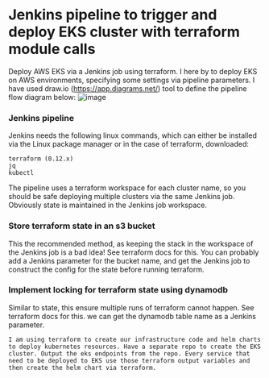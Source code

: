 # Jenkins pipeline to trigger and deploy EKS cluster with terraform module calls

Deploy AWS EKS via a Jenkins job using terraform. I here by to deploy EKS on AWS environments, specifying some settings via pipeline parameters. I have used draw.io (https://app.diagrams.net/) tool to define the pipeline flow diagram below:
![image](https://user-images.githubusercontent.com/35074202/111352925-08b84b00-8685-11eb-8913-4765d90d9986.png)

### Jenkins pipeline

Jenkins needs the following linux commands, which can either be installed via the Linux package manager or in the case of terraform, downloaded:
```
terraform (0.12.x)
jq
kubectl
```
The pipeline uses a terraform workspace for each cluster name, so you should be safe deploying multiple clusters via the same Jenkins job. Obviously state is maintained in the Jenkins job workspace.

### Store terraform state in an s3 bucket
This the recommended method, as keeping the stack in the workspace of the Jenkins job is a bad idea! See terraform docs for this. You can probably add a Jenkins parameter for the bucket name, and get the Jenkins job to construct the config for the state before running terraform.

### Implement locking for terraform state using dynamodb
Similar to state, this ensure multiple runs of terraform cannot happen. See terraform docs for this. we can get the dynamodb table name as a Jenkins parameter.

```
I am using terraform to create our infrastructure code and helm charts to deploy kubernetes resources. Have a separate repo to create the EKS cluster. Output the eks endpoints from the repo. Every service that need to be deployed to EKS use those terraform output variables and then create the helm chart via terraform.

